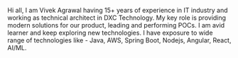 Hi all, I am Vivek Agrawal having 15+ years of experience in IT industry and working as technical architect in DXC Technology. My key role is providing modern solutions for our product, leading and performing POCs. I am avid learner and keep exploring new technologies. I have exposure to wide range of technologies like - 
Java, AWS, Spring Boot, Nodejs, Angular, React, AI/ML.

